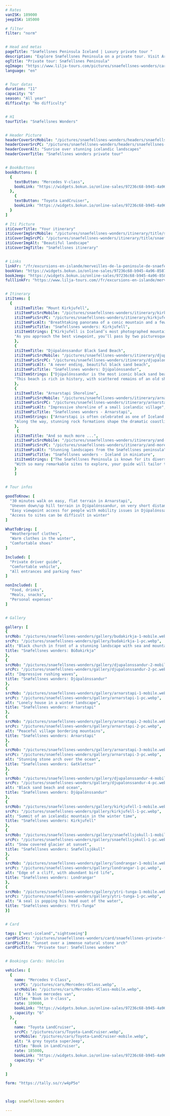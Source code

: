 ```yaml
---
# Rates
vanISK: 189000
jeepISK: 185000

# filter
filter: "norm"


# Head and metas
pageTitle: "Snæfellsnes Peninsula Iceland | Luxury private tour "
description: "Explore Snæfellsnes Peninsula on a private tour. Visit Arnarstapi, Kirkjufell, and Djúpalónssandur. Book your Icelandic adventure with us."
ogTitle: "Private tour: Snæfellsnes Peninsula"
ogImage: "https://www.lilja-tours.com/pictures/snaefellsnes-wonders/card/snaefellsnes-private-tour.webp"
language: "en"


# Tour datas
duration: "11"
capacity: "6"
season: "All year"
difficulty: "No difficulty"


# H1
tourTitle: "Snæfellsnes Wonders"


# Header Picture
headerCoverSrcMobile: "/pictures/snaefellsnes-wonders/headers/snaefellsnes-mobile.webp"
headerCoverSrcPC: "/pictures/snaefellsnes-wonders/headers/snaefellsnes-pc.webp"
headerCoverAlt: "Sunrise over stunning icelandic landscapes"
headerCoverTitle: "Snæfellsnes wonders private tour"


# BookButtons
bookButtons: [
  {
    textButton: "Mercedes V-class",
    bookLink: "https://widgets.bokun.io/online-sales/97236c68-b945-4a96-8587-660bdc4c45fd/experience-calendar/753699"
  },
    {
    textButton: "Toyota LandCruiser",
    bookLink: "https://widgets.bokun.io/online-sales/97236c68-b945-4a96-8587-660bdc4c45fd/experience-calendar/753700"
  }
]

# Iti Picture
itiCoverTitle: "Your itinerary"
itiCoverImgSrcMobile: "/pictures/snaefellsnes-wonders/itinerary/title/snaefellsnes-mobile.webp"
itiCoverImgSrcPC: "/pictures/snaefellsnes-wonders/itinerary/title/snaefellsnes-pc.webp"
itiCoverImgAlt: "Beautiful landscape"
itiCoverImgTitle: "Snæfellsnes itinerary"


# Links
linkFr: "/fr/excursions-en-islande/merveilles-de-la-peninsule-de-snaefellsnes"
bookVan: "https://widgets.bokun.io/online-sales/97236c68-b945-4a96-8587-660bdc4c45fd/experience-calendar/753699"
bookJeep: "https://widgets.bokun.io/online-sales/97236c68-b945-4a96-8587-660bdc4c45fd/experience-calendar/753700"
fulllinkFr: "https://www.lilja-tours.com//fr/excursions-en-islande/merveilles-de-la-peninsule-de-snaefellsnes"


# Itinerary
itiItems: [
  { 
    itiItemTitle: "Mount Kirkjufell",
    itiItemPicSrcMobile: "/pictures/snaefellsnes-wonders/itinerary/kirkjufell-mobile.webp",
    itiItemPicSrcPC: "/pictures/snaefellsnes-wonders/itinerary/kirkjufell-pc.webp",
    itiItemPicAlt: "Breathtaking panorama of a conic mountain and a few waterfalls",
    itiItemPicTitle: "Snæfellsnes wonders: Kirkjufell",
    itiItemStrings: ["Kirkjufell is Iceland’s most photographed mountain, standing majestically on the Snæfellsnes Peninsula. Its striking conical shape has made it a popular landmark among tourists and locals alike. Its global fame skyrocketed after being featured in Game of Thrones, attracting even more visitors eager to capture its iconic silhouette.",
    "As you approach the best viewpoint, you’ll pass by two picturesque waterfalls, known as Kirkjufellsfoss. The combination of cascading water and the mountain’s dramatic backdrop creates a truly mesmerizing scene, perfect for photography and sightseeing."]
    },
    {
    itiItemTitle: "Djúpalónssandur Black Sand Beach",
    itiItemPicSrcMobile: "/pictures/snaefellsnes-wonders/itinerary/djupalonssandur-mobile.webp",
    itiItemPicSrcPC: "/pictures/snaefellsnes-wonders/itinerary/djupalonssandur-pc.webp",
    itiItemPicAlt: "A never ending, beautiful black sand beach",
    itiItemPicTitle: "Snæfellsnes wonders: Djúpalónssandur",
    itiItemStrings: ["Djúpalónssandur is the most iconic black sand beach on the Snæfellsnes Peninsula, located within Snæfellsnesjökull National Park. Positioned at the edge of an expansive lava field from the nearby volcano, its rugged landscape showcases unique rock formations shaped by centuries of erosion.",
    "This beach is rich in history, with scattered remains of an old shipwreck adding a haunting yet fascinating touch. Visitors can also find heavy stones once used to test the strength of aspiring fishermen. Djúpalónssandur beautifully combines natural wonder and cultural heritage."]
    },
    {
    itiItemTitle: "Arnarstapi Shoreline",
    itiItemPicSrcMobile: "/pictures/snaefellsnes-wonders/itinerary/arnarstapi-mobile.webp",
    itiItemPicSrcPC: "/pictures/snaefellsnes-wonders/itinerary/arnarstapi-pc.webp",
    itiItemPicAlt: "Impressive shoreline of a small icelandic village",
    itiItemPicTitle: "Snæfellsnes wonders - Arnarstapi",
    itiItemStrings: ["Arnarstapi is often celebrated as one of Iceland’s most picturesque villages, known for its uniquely rugged shoreline. Starting from the harbor, visitors can admire panoramic views of mountains stretching over the ocean. A scenic walk leads to the statue of Bárður, the legendary first settler of the Snæfellsnes Peninsula.",
    "Along the way, stunning rock formations shape the dramatic coastline, making it a paradise for photographers. In summer, Arnarstapi comes alive with vibrant birdlife, adding a magical touch to its already breathtaking landscape."]
    },
     {
    itiItemTitle: "And so much more ...",
    itiItemPicSrcMobile: "/pictures/snaefellsnes-wonders/itinerary/and-more-mobile.webp",
    itiItemPicSrcPC: "/pictures/snaefellsnes-wonders/itinerary/and-more-pc.webp",
    itiItemPicAlt: "Stunning landscapes from the Snæfellsnes peninsula",
    itiItemPicTitle: "Snæfellsnes wonders - Iceland in miniature",
    itiItemStrings: ["The Snæfellsnes Peninsula is known for its diverse landscapes and breathtaking natural wonders. From majestic cliffs to serene beaches, this region has something for everyone. To enhance your experience, the next two stops on the tour are left to your guide’s expertise. He/She may choose the panoramic viewpoint over Lóndrangar, the cascading waterfall of Bjarnafoss, the ancient Saxhóll crater, or the playful seals at Ytri-Tunga.",
    "With so many remarkable sites to explore, your guide will tailor the journey to leave you in awe of Iceland's stunning beauty."]
    }
    ]


# Tour infos

goodToKnow: [
  "30 minutes walk on easy, flat terrain in Arnarstapi", 
  "Uneven down/up hill terrain in Djúpalónssandur, on very short distance",
  "Easy viewpoint access for people with mobility issues in Djúpalónssandur",
  "Access to sites can be difficult in winter"
]

WhatToBring: [
  "Weatherproof clothes", 
  "Warm clothes in the winter", 
  "Comfortable shoes"
]

Included: [
  "Private driver guide",
  "Comfortable vehicle",
  "All entrances and parking fees"
]

nonIncluded: [
  "Food, drinks", 
  "Meals, snacks", 
  "Personal expenses"
]


# Gallery

gallery: [
{
srcMob: "/pictures/snaefellsnes-wonders/gallery/budakirkja-1-mobile.webp",
srcPc: "/pictures/snaefellsnes-wonders/gallery/budakirkja-1-pc.webp",
alt: "Black church in front of a stunning landscape with sea and mountains",
title: "Snæfellsnes wonders: Búðakirkja"
},    
{
srcMob: "/pictures/snaefellsnes-wonders/gallery/djupalonssandur-2-mobile.webp",
srcPc: "/pictures/snaefellsnes-wonders/gallery/djupalonssandur-2-pc.webp",
alt: "Impressive rushing waves",
title: "Snæfellsnes wonders: Djúpalónssandur"
},    
{
srcMob: "/pictures/snaefellsnes-wonders/gallery/arnarstapi-1-mobile.webp",
srcPc: "/pictures/snaefellsnes-wonders/gallery/arnarstapi-1-pc.webp",
alt: "Lonely house in a winter landscape",
title: "Snæfellsnes wonders: Arnarstapi"
},  
{
srcMob: "/pictures/snaefellsnes-wonders/gallery/arnarstapi-2-mobile.webp",
srcPc: "/pictures/snaefellsnes-wonders/gallery/arnarstapi-2-pc.webp",
alt: "Peaceful village bordering mountains",
title: "Snæfellsnes wonders: Arnarstapi"
},  
{
srcMob: "/pictures/snaefellsnes-wonders/gallery/arnarstapi-3-mobile.webp",
srcPc: "/pictures/snaefellsnes-wonders/gallery/arnarstapi-3-pc.webp",
alt: "Stunning stone arch over the ocean",
title: "Snæfellsnes wonders: Gatklettur"
},   
{
srcMob: "/pictures/snaefellsnes-wonders/gallery/djupalonssandur-4-mobile.webp",
srcPc: "/pictures/snaefellsnes-wonders/gallery/djupalonssandur-4-pc.webp",
alt: "Black sand beach and ocean",
title: "Snæfellsnes wonders: Djúpalónssandur"
},    
{
srcMob: "/pictures/snaefellsnes-wonders/gallery/kirkjufell-1-mobile.webp",
srcPc: "/pictures/snaefellsnes-wonders/gallery/kirkjufell-1-pc.webp",
alt: "Summit of an icelandic mountain in the winter time",
title: "Snæfellsnes wonders: Kirkjufell"
},  
{
srcMob: "/pictures/snaefellsnes-wonders/gallery/snaefellsjokull-1-mobile.webp",
srcPc: "/pictures/snaefellsnes-wonders/gallery/snaefellsjokull-1-pc.webp",
alt: "Snow covered glacier at sunset",
title: "Snæfellsnes wonders: Snæfellsjökull"
},  
{
srcMob: "/pictures/snaefellsnes-wonders/gallery/londrangar-1-mobile.webp",
srcPc: "/pictures/snaefellsnes-wonders/gallery/londrangar-1-pc.webp",
alt: "Edge of a cliff, with abundant bird life",
title: "Snæfellsnes wonders: Londrangar"
},  
{
srcMob: "/pictures/snaefellsnes-wonders/gallery/ytri-tunga-1-mobile.webp",
srcPc: "/pictures/snaefellsnes-wonders/gallery/ytri-tunga-1-pc.webp",
alt: "A seal is popping his head ouot of the water",
title: "Snæfellsnes wonders: Ytri-Tunga"
}]


# Card

tags: ["west-iceland","sightseeing"]
cardPicSrc: "/pictures/snaefellsnes-wonders/card/snaefellsnes-private-tour.webp"
cardPicAlt: "Sunset over a immense natural stone arch"
cardPicTitle: "Private tour: Snæfellsnes wonders"


# Bookings Cards: Vehicles

vehicles: [
  {
    name: "Mercedes V-Class",
    srcPC: "/pictures/cars/Mercedes-VClass.webp",
    srcMobile: "/pictures/cars/Mercedes-VClass-mobile.webp",
    alt: "A blue mercedes van",
    title: "Book in V-class",
    rate: 189000,
    bookLink: "https://widgets.bokun.io/online-sales/97236c68-b945-4a96-8587-660bdc4c45fd/experience-calendar/753699",
    capacity: "6"
  },
    {
    name: "Toyota LandCruiser",
    srcPC: "/pictures/cars/Toyota-LandCruiser.webp",
    srcMobile: "/pictures/cars/Toyota-LandCruiser-mobile.webp",
    alt: "A grey toyota superJeep",
    title: "Book in LandCruiser",
    rate: 185000,
    bookLink: "https://widgets.bokun.io/online-sales/97236c68-b945-4a96-8587-660bdc4c45fd/experience-calendar/753700",
    capacity: "4"
  }

]

form: "https://tally.so/r/w4pP5o"



slug: snaefellsnes-wonders

---
```

